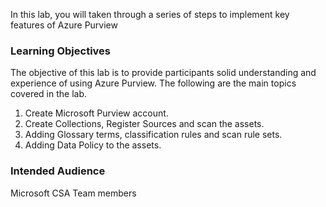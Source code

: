 In this lab, you will taken through a series of steps to implement key features of Azure Purview

### Learning Objectives

The objective of this lab is to provide participants solid understanding and experience of using Azure Purview.  The following are the main topics covered in the lab. 

1. Create Microsoft Purview account.
2. Create Collections, Register Sources and scan the assets.
3. Adding Glossary terms, classification rules and scan rule sets.
4. Adding Data Policy to the assets. 

### Intended Audience

Microsoft CSA Team members 
